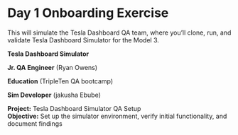 # Day 1 Onboarding Exercise 
This will simulate the Tesla Dashboard QA team, where you’ll clone, run, and validate Tesla Dashboard Simulator for the Model 3.


**Tesla Dashboard Simulator** 

**Jr. QA Engineer** (Ryan Owens)

**Education** (TripleTen QA bootcamp)

**Sim Developer** (jakusha Ebube)  

**Project:** Tesla Dashboard Simulator QA Setup  
**Objective:** Set up the simulator environment, verify initial functionality, and document findings